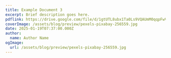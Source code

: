 ```yaml
---
title: Example Document 3
excerpt: Brief description goes here.
pdflink: https://drive.google.com/file/d/1gtUTL8ubx1Ta0Ls9VQAUmM0qqpFwVQgj/view?usp=sharing
coverImage: /assets/blog/preview/pexels-pixabay-256559.jpg
date: 2025-01-19T07:37:00.000Z
author:
  name: Author Name
ogImage:
  url: /assets/blog/preview/pexels-pixabay-256559.jpg
---
```

